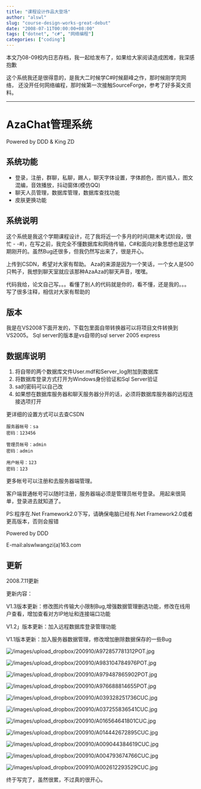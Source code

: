 ```yaml
---
title: "课程设计作品大登场"
author: "alswl"
slug: "course-design-works-great-debut"
date: "2008-07-11T00:00:00+08:00"
tags: ["dotnet", "c#", "网络编程"]
categories: ["coding"]
---
```


本文乃08-09校内日志存档，我一起给发布了，如果给大家阅读造成困难，我深感抱歉

这个系统我还是很得意的，是我大二时候学C#时候巅峰之作，那时候刚学完网络，
还没开任何网络编程，那时候第一次接触SourceForge，参考了好多英文资料。

----

# AzaChat管理系统 #
Powered by DDD & King ZD

## 系统功能 ##

* 登录，注册，群聊，私聊，踢人，聊天字体设置，字体颜色，图片插入，图文混编，音效播放，抖动窗体(模仿QQ)
* 聊天人员管理，数据库管理，数据库查找功能
* 皮肤更换功能

## 系统说明 ##

这个系统是我这个学期课程设计，花了我将近一个多月的时间(期末考试阶段，很忙 - -#)，在写之前，我完全不懂数据库和网络传输，C#和面向对象思想也是这学期刚开的。虽然Bug还很多，但我仍然写出来了，很是开心。

上传到CSDN，希望对大家有帮助。 
Aza的来源是因为一个笑话，一个女人是500只鸭子，我想到聊天室就应该那种AzaAza的聊天声音，嘿嘿。

代码我给，论文自己写。。。看懂了别人的代码就是你的，看不懂，还是我的。。。
写了很多注释，相信对大家有帮助的

## 版本 ##

我是在VS2008下面开发的，下载包里面自带转换器可以将项目文件转换到VS2005。
Sql server的版本是vs自带的sql server 2005 express

## 数据库说明 ##

1. 将自带的两个数据库文件User.mdf和Server_log附加到数据库
1. 将数据库登录方式打开为Windows身份验证和Sql Server验证
1. sa的密码可以自己改
1. 如果想在数据库服务器和聊天服务器分开的话，必须将数据库服务器的远程连接选项打开

更详细的设置方式可以去查CSDN

```
服务器帐号：sa
密码：123456

管理员帐号：admin
密码：admin

用户帐号：123
密码：123
```

更多帐号可以注册和去服务器端管理。

客户端普通帐号可以随时注册，服务器端必须是管理员帐号登录。
用起来很简单，登录进去就知道了。

PS:程序在.Net Framework2.0下写，请确保电脑已经有.Net Framework2.0或者更高版本，否则会报错

Powered by DDD

E-mail:alswlwangzi(a)163.com

## 更新 ##

2008.7.11更新

更新内容：

V1.3版本更新：修改图片传输大小限制Bug,增强数据管理删选功能，修改在线用户查看，增加查看对方IP地址和连接端口功能

V1.2」版本更新：加入远程数据库登录管理功能

V1.1版本更新：加入服务器数据管理，修改增加删除数据保存的一些Bug

![/images/upload_dropbox/200910/A972857781312POT.jpg](/images/upload_dropbox/200910/A972857781312POT.jpg)

![/images/upload_dropbox/200910/A983104784976POT.jpg](/images/upload_dropbox/200910/A983104784976POT.jpg)


![/images/upload_dropbox/200910/A979487865902POT.jpg](/images/upload_dropbox/200910/A979487865902POT.jpg)

![/images/upload_dropbox/200910/A976688814655POT.jpg](/images/upload_dropbox/200910/A976688814655POT.jpg)

![/images/upload_dropbox/200910/A039328251736CUC.jpg](/images/upload_dropbox/200910/A039328251736CUC.jpg)

![/images/upload_dropbox/200910/A037255836541CUC.jpg](/images/upload_dropbox/200910/A037255836541CUC.jpg)

![/images/upload_dropbox/200910/A016564641801CUC.jpg](/images/upload_dropbox/200910/A016564641801CUC.jpg)

![/images/upload_dropbox/200910/A014442672895CUC.jpg](/images/upload_dropbox/200910/A014442672895CUC.jpg)

![/images/upload_dropbox/200910/A009044384619CUC.jpg](/images/upload_dropbox/200910/A009044384619CUC.jpg)

![/images/upload_dropbox/200910/A004793674766CUC.jpg](/images/upload_dropbox/200910/A004793674766CUC.jpg)

![/images/upload_dropbox/200910/A002612293529CUC.jpg](/images/upload_dropbox/200910/A002612293529CUC.jpg)


终于写完了，虽然很累，不过真的很开心。
